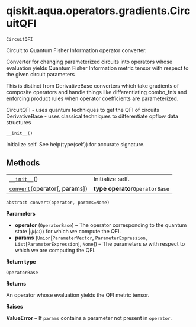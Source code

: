<span id="qiskit-aqua-operators-gradients-circuitqfi" />

# qiskit.aqua.operators.gradients.CircuitQFI

<span id="undefined" />

`CircuitQFI`

Circuit to Quantum Fisher Information operator converter.

Converter for changing parameterized circuits into operators whose evaluation yields Quantum Fisher Information metric tensor with respect to the given circuit parameters

This is distinct from DerivativeBase converters which take gradients of composite operators and handle things like differentiating combo\_fn’s and enforcing product rules when operator coefficients are parameterized.

CircuitQFI - uses quantum techniques to get the QFI of circuits DerivativeBase - uses classical techniques to differentiate opflow data structures

<span id="undefined" />

`__init__()`

Initialize self. See help(type(self)) for accurate signature.

## Methods

|                                                                                                                                            |                                 |
| ------------------------------------------------------------------------------------------------------------------------------------------ | ------------------------------- |
| [`__init__`](#qiskit.aqua.operators.gradients.CircuitQFI.__init__ "qiskit.aqua.operators.gradients.CircuitQFI.__init__")()                 | Initialize self.                |
| [`convert`](#qiskit.aqua.operators.gradients.CircuitQFI.convert "qiskit.aqua.operators.gradients.CircuitQFI.convert")(operator\[, params]) | **type operator**`OperatorBase` |

<span id="undefined" />

`abstract convert(operator, params=None)`

**Parameters**

*   **operator** (`OperatorBase`) – The operator corresponding to the quantum state $|\psi(\omega)\rangle$ for which we compute the QFI.
*   **params** (`Union`\[`ParameterVector`, `ParameterExpression`, `List`\[`ParameterExpression`], `None`]) – The parameters $\omega$ with respect to which we are computing the QFI.

**Return type**

`OperatorBase`

**Returns**

An operator whose evaluation yields the QFI metric tensor.

**Raises**

**ValueError** – If `params` contains a parameter not present in `operator`.
